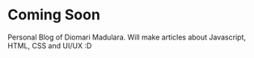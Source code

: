 # Coming Soon
Personal Blog of Diomari Madulara. Will make articles about Javascript, HTML, CSS and UI/UX :D
